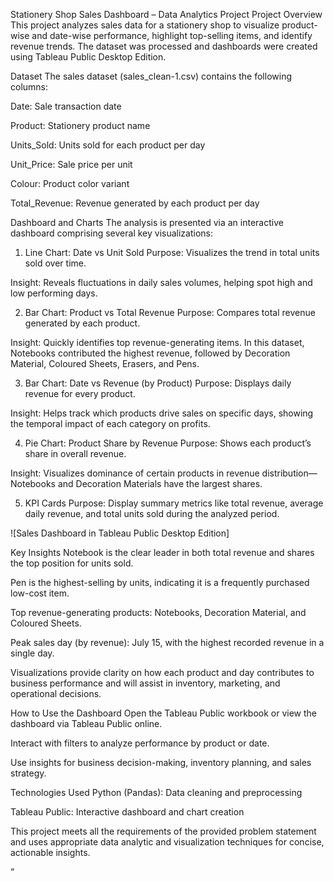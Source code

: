 Stationery Shop Sales Dashboard – Data Analytics Project
Project Overview
This project analyzes sales data for a stationery shop to visualize product-wise and date-wise performance, highlight top-selling items, and identify revenue trends. The dataset was processed and dashboards were created using Tableau Public Desktop Edition.

Dataset
The sales dataset (sales_clean-1.csv) contains the following columns:

Date: Sale transaction date

Product: Stationery product name

Units_Sold: Units sold for each product per day

Unit_Price: Sale price per unit

Colour: Product color variant

Total_Revenue: Revenue generated by each product per day

Dashboard and Charts
The analysis is presented via an interactive dashboard comprising several key visualizations:

1. Line Chart: Date vs Unit Sold
Purpose: Visualizes the trend in total units sold over time.

Insight: Reveals fluctuations in daily sales volumes, helping spot high and low performing days.

2. Bar Chart: Product vs Total Revenue
Purpose: Compares total revenue generated by each product.

Insight: Quickly identifies top revenue-generating items. In this dataset, Notebooks contributed the highest revenue, followed by Decoration Material, Coloured Sheets, Erasers, and Pens.

3. Bar Chart: Date vs Revenue (by Product)
Purpose: Displays daily revenue for every product.

Insight: Helps track which products drive sales on specific days, showing the temporal impact of each category on profits.

4. Pie Chart: Product Share by Revenue
Purpose: Shows each product’s share in overall revenue.

Insight: Visualizes dominance of certain products in revenue distribution—Notebooks and Decoration Materials have the largest shares.

5. KPI Cards
Purpose: Display summary metrics like total revenue, average daily revenue, and total units sold during the analyzed period.

![Sales Dashboard in Tableau Public Desktop Edition]

Key Insights
Notebook is the clear leader in both total revenue and shares the top position for units sold.

Pen is the highest-selling by units, indicating it is a frequently purchased low-cost item.

Top revenue-generating products: Notebooks, Decoration Material, and Coloured Sheets.

Peak sales day (by revenue): July 15, with the highest recorded revenue in a single day.

Visualizations provide clarity on how each product and day contributes to business performance and will assist in inventory, marketing, and operational decisions.

How to Use the Dashboard
Open the Tableau Public workbook or view the dashboard via Tableau Public online.

Interact with filters to analyze performance by product or date.

Use insights for business decision-making, inventory planning, and sales strategy.

Technologies Used
Python (Pandas): Data cleaning and preprocessing

Tableau Public: Interactive dashboard and chart creation

This project meets all the requirements of the provided problem statement and uses appropriate data analytic and visualization techniques for concise, actionable insights.

”
